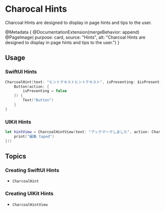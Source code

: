 # Charocal Hints

Charcoal Hints are designed to display in page hints and tips to the user.

@Metadata {
    @DocumentationExtension(mergeBehavior: append)
    @PageImage(
        purpose: card, 
        source: "Hints", 
        alt: "Charcoal Hints are designed to display in page hints and tips to the user.")
}

## Usage

### SwiftUI Hints

```swift
CharcoalHint(text: "ヒントテキストヒントテキスト", isPresenting: $isPresenting) {
    Button(action: {
        isPresenting = false
    }) {
        Text("Button")
    }
}
```

### UIKit Hints

```swift
let hintView = CharcoalHintView(text: "ブックマークしました", action: CharcoalAction(title: "編集", actionCallback: {
    print("編集 taped")
}))
```

## Topics

### Creating SwiftUI Hints

- ``CharcoalHint``


### Creating UIKit Hints

- ``CharcoalHintView``
